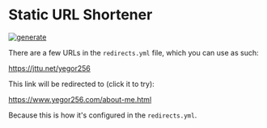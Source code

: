 # Static URL Shortener

[![generate](https://github.com/yegor256/jttu/actions/workflows/generate.yml/badge.svg)](https://github.com/yegor256/jttu/actions/workflows/generate.yml)

There are a few URLs in the `redirects.yml` file, which you
can use as such:

https://jttu.net/yegor256

This link will be redirected to (click it to try):

https://www.yegor256.com/about-me.html

Because this is how it's configured in the `redirects.yml`.
